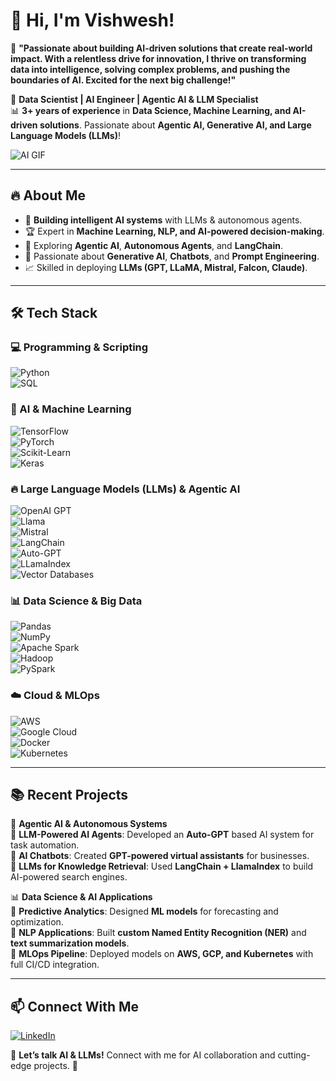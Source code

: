 # 👋 Hi, I'm Vishwesh!
🚀 **"Passionate about building AI-driven solutions that create real-world impact. With a relentless drive for innovation, I thrive on transforming data into intelligence, solving complex problems, and pushing the boundaries of AI. Excited for the next big challenge!"**

🚀 **Data Scientist | AI Engineer | Agentic AI & LLM Specialist**  
📊 **3+ years of experience** in **Data Science, Machine Learning, and AI-driven solutions**. Passionate about **Agentic AI, Generative AI, and Large Language Models (LLMs)**!  

![AI GIF](https://media.giphy.com/media/xT9IgzoKnwFNmISR8I/giphy.gif)  

---

## 🔥 About Me  
- 📌 **Building intelligent AI systems** with LLMs & autonomous agents.  
- 🏆 Expert in **Machine Learning, NLP, and AI-powered decision-making**.  
- 🤖 Exploring **Agentic AI**, **Autonomous Agents**, and **LangChain**.  
- 🚀 Passionate about **Generative AI**, **Chatbots**, and **Prompt Engineering**.  
- 📈 Skilled in deploying **LLMs (GPT, LLaMA, Mistral, Falcon, Claude)**.  

---

## 🛠 Tech Stack  

### 💻 Programming & Scripting  
![Python](https://img.shields.io/badge/Python-3776AB?style=for-the-badge&logo=python&logoColor=white)   
![SQL](https://img.shields.io/badge/SQL-CC2927?style=for-the-badge&logo=amazon-dynamodb&logoColor=white)  

### 🤖 AI & Machine Learning  
![TensorFlow](https://img.shields.io/badge/TensorFlow-FF6F00?style=for-the-badge&logo=tensorflow&logoColor=white)  
![PyTorch](https://img.shields.io/badge/PyTorch-EE4C2C?style=for-the-badge&logo=pytorch&logoColor=white)  
![Scikit-Learn](https://img.shields.io/badge/Scikit--Learn-F7931E?style=for-the-badge&logo=scikit-learn&logoColor=white)  
![Keras](https://img.shields.io/badge/Keras-D00000?style=for-the-badge&logo=keras&logoColor=white)  

### 🔥 Large Language Models (LLMs) & Agentic AI  
![OpenAI GPT](https://img.shields.io/badge/OpenAI%20GPT-008080?style=for-the-badge&logo=openai&logoColor=white)  
![Llama](https://img.shields.io/badge/LLaMA-1A237E?style=for-the-badge&logo=meta&logoColor=white)  
![Mistral](https://img.shields.io/badge/Mistral-000000?style=for-the-badge&logo=mistral&logoColor=white)  
![LangChain](https://img.shields.io/badge/LangChain-4A90E2?style=for-the-badge)  
![Auto-GPT](https://img.shields.io/badge/AutoGPT-000000?style=for-the-badge&logo=github&logoColor=white)  
![LLamaIndex](https://img.shields.io/badge/LlamaIndex-1A1A1A?style=for-the-badge)  
![Vector Databases](https://img.shields.io/badge/Vector%20DBs-FF6F00?style=for-the-badge&logo=faiss&logoColor=white)  

### 📊 Data Science & Big Data  
![Pandas](https://img.shields.io/badge/Pandas-150458?style=for-the-badge&logo=pandas&logoColor=white)  
![NumPy](https://img.shields.io/badge/NumPy-013243?style=for-the-badge&logo=numpy&logoColor=white)  
![Apache Spark](https://img.shields.io/badge/Apache%20Spark-E25A1C?style=for-the-badge&logo=apachespark&logoColor=white)  
![Hadoop](https://img.shields.io/badge/Hadoop-66CCFF?style=for-the-badge&logo=apachehadoop&logoColor=white)  
![PySpark](https://img.shields.io/badge/PySpark-FF8C00?style=for-the-badge&logo=apachespark&logoColor=white)  

### ☁️ Cloud & MLOps  
![AWS](https://img.shields.io/badge/AWS-232F3E?style=for-the-badge&logo=amazon-aws&logoColor=white)  
![Google Cloud](https://img.shields.io/badge/GCP-4285F4?style=for-the-badge&logo=google-cloud&logoColor=white)  
![Docker](https://img.shields.io/badge/Docker-2496ED?style=for-the-badge&logo=docker&logoColor=white)  
![Kubernetes](https://img.shields.io/badge/Kubernetes-326CE5?style=for-the-badge&logo=kubernetes&logoColor=white)  

---

## 📚 Recent Projects  

🚀 **Agentic AI & Autonomous Systems**  
🔹 **LLM-Powered AI Agents**: Developed an **Auto-GPT** based AI system for task automation.  
🔹 **AI Chatbots**: Created **GPT-powered virtual assistants** for businesses.  
🔹 **LLMs for Knowledge Retrieval**: Used **LangChain + LlamaIndex** to build AI-powered search engines.  

📊 **Data Science & AI Applications**  
🔹 **Predictive Analytics**: Designed **ML models** for forecasting and optimization.  
🔹 **NLP Applications**: Built **custom Named Entity Recognition (NER)** and **text summarization models**.  
🔹 **MLOps Pipeline**: Deployed models on **AWS, GCP, and Kubernetes** with full CI/CD integration.  

---

## 📫 Connect With Me  

[![LinkedIn](https://img.shields.io/badge/LinkedIn-0077B5?style=for-the-badge&logo=linkedin&logoColor=white)](https://linkedin.com/in/yourprofile)  

💬 **Let’s talk AI & LLMs!** Connect with me for AI collaboration and cutting-edge projects. 🚀  
